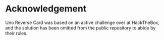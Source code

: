 # Acknowledgement
Uno Reverse Card was based on an active challenge over at HackTheBox, and the solution has been omitted from the public repository to abide by their rules.